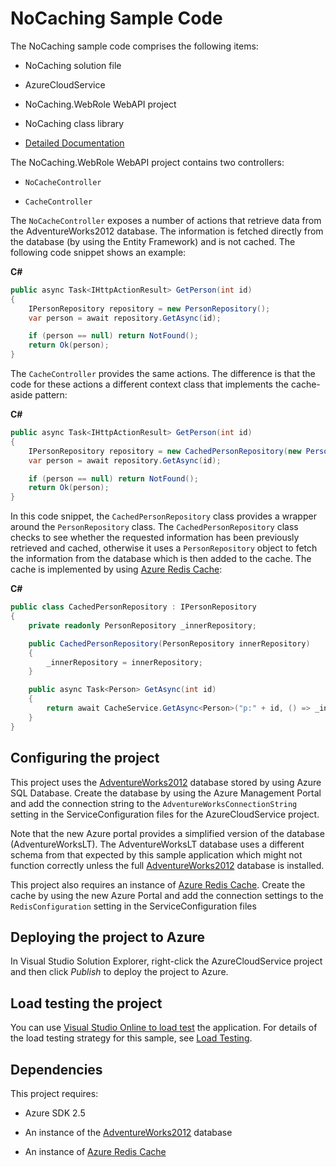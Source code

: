 # NoCaching Sample Code

The NoCaching sample code comprises the following items:

* NoCaching solution file

* AzureCloudService

* NoCaching.WebRole WebAPI project

* NoCaching class library

* [Detailed Documentation][docs]

The NoCaching.WebRole WebAPI project contains two controllers:

* `NoCacheController`

* `CacheController`

The `NoCacheController` exposes a number of actions that retrieve data from the
AdventureWorks2012 database. The information is fetched directly from the database
(by using the Entity Framework) and is not cached. The following code snippet shows
an example:

**C#**

``` C#
public async Task<IHttpActionResult> GetPerson(int id)
{
    IPersonRepository repository = new PersonRepository();
    var person = await repository.GetAsync(id);

    if (person == null) return NotFound();
    return Ok(person);
}
```

The `CacheController` provides the same actions. The difference is that the code for
these actions a different context class that implements the cache-aside pattern:

**C#**

``` C#
public async Task<IHttpActionResult> GetPerson(int id)
{
    IPersonRepository repository = new CachedPersonRepository(new PersonRepository());
    var person = await repository.GetAsync(id);

    if (person == null) return NotFound();
    return Ok(person);
}
```

In this code snippet, the `CachedPersonRepository` class provides a wrapper around
the `PersonRepository` class. The `CachedPersonRepository` class checks to see
whether the requested information has been previously retrieved and cached, otherwise
it uses a `PersonRepository` object to fetch the information from the database which
is then added to the cache. The cache is implemented by using [Azure Redis Cache][AzureRedisCache]:

**C#**

``` C#
public class CachedPersonRepository : IPersonRepository
{
    private readonly PersonRepository _innerRepository;

    public CachedPersonRepository(PersonRepository innerRepository)
    {
        _innerRepository = innerRepository;
    }

    public async Task<Person> GetAsync(int id)
    {
        return await CacheService.GetAsync<Person>("p:" + id, () => _innerRepository.GetAsync(id)).ConfigureAwait(false);
    }
}
```

## Configuring the project

This project uses the [AdventureWorks2012][AdventureWorks2012] database stored by
using Azure SQL Database. Create the database by using the Azure Management Portal
and add the connection string to the `AdventureWorksConnectionString` setting in the
ServiceConfiguration files for the AzureCloudService project.

Note that the new Azure portal provides a simplified version of the database
(AdventureWorksLT). The AdventureWorksLT database uses a different schema from that
expected by this sample application which might not function correctly unless the
full [AdventureWorks2012][AdventureWorks2012] database is installed.

This project also requires an instance of [Azure Redis Cache][AdventureWorks2012].
Create the cache by using the new Azure Portal and add the connection settings to the
`RedisConfiguration` setting in the ServiceConfiguration files

## Deploying the project to Azure

In Visual Studio Solution Explorer, right-click the AzureCloudService project and
then click *Publish* to deploy the project to Azure.

## Load testing the project

You can use [Visual Studio Online to load test](http://www.visualstudio.com/en-us/get-started/load-test-your-app-vs.aspx) the
application.
For details of the load testing strategy for this sample, see [Load Testing][Load Testing].

## Dependencies

This project requires:

* Azure SDK 2.5

* An instance of the [AdventureWorks2012] database

* An instance of [Azure Redis Cache][AzureRedisCache]

[docs]: docs/NoCaching.md
[AzureRedisCache]: http://azure.microsoft.com/services/cache/
[AdventureWorks2012]: https://msftdbprodsamples.codeplex.com/releases/view/37304
[Load Testing]: docs/LoadTesting.md
